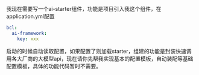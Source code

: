 我现在需要写一个ai-starter组件，功能是项目引入我这个组件，在application.yml配置

``` yml
bcl:
  ai-framework:
    key: xxx
```
启动的时候自动读取配置，如果配置了则加载starter，组建的功能是封装快速调用各大厂商的大模型api，现在请你先帮我实现基本的配置模板，自动装配等基础配置模板，具体的功能代码暂时不需要。